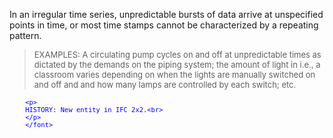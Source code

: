 In an irregular time series, unpredictable bursts of data arrive at unspecified points in time, or most time stamps cannot be characterized by a repeating pattern.

> <font size="-1">EXAMPLES: A circulating pump cycles on and off at unpredictable times
        as dictated by the demands on the piping system; the amount of light in i.e., a classroom
        varies depending on when the lights are manually switched on and off and and how many
        lamps are controlled by each switch; etc.
        </font>

> <font color="#0000FF" size="-1">
		<p>
    	HISTORY: New entity in IFC 2x2.<br>
	    </p>
    	</font>